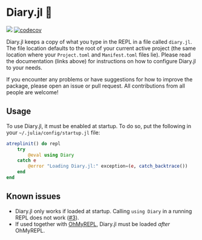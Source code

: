 # Diary.jl 📔

[![](https://img.shields.io/badge/docs-dev-blue.svg)](https://dalum.github.io/Diary.jl/dev)
[![codecov](https://codecov.io/gh/dalum/Diary.jl/branch/master/graph/badge.svg)](https://codecov.io/gh/dalum/Diary.jl)

Diary.jl keeps a copy of what you type in the REPL in a file called `diary.jl`.  The file location defaults to the root of your current active project (the same location where your `Project.toml` and `Manifest.toml` files lie).  Please read the documentation (links above) for instructions on how to configure Diary.jl to your needs.

If you encounter any problems or have suggestions for how to improve the package, please open an issue or pull request.  All contributions from all people are welcome!

## Usage

To use Diary.jl, it must be enabled at startup. To do so, put the following in your `~/.julia/config/startup.jl` file:
```julia
atreplinit() do repl
    try
        @eval using Diary
    catch e
        @error "Loading Diary.jl:" exception=(e, catch_backtrace())
    end
end
```

## Known issues

* Diary.jl only works if loaded at startup. Calling `using Diary` in a running REPL does not work ([#3](https://github.com/dalum/Diary.jl/issues/3)).
* If used together with [OhMyREPL](https://github.com/KristofferC/OhMyREPL.jl), Diary.jl must be loaded *after* OhMyREPL.
